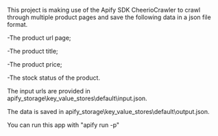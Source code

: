 
This project is making use of the Apify SDK CheerioCrawler to crawl through multiple product pages and save the following data in a json file format.

-The product url page;

-The product title;

-The product price;

-The stock status of the product.

The input urls are provided in apify_storage\key_value_stores\default\input.json. 

The data is saved in apify_storage\key_value_stores\default\output.json.

You can run this app with "apify run -p" 
